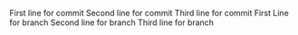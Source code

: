 First line for commit
Second line for commit
Third line for commit
First Line for branch 
Second line for branch 
Third line for branch